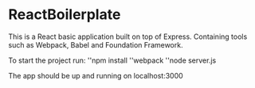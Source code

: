 # ReactBoilerplate

This is a React basic application built on top of Express. Containing tools such as Webpack, Babel and Foundation Framework.

To start the project run:
''npm install
''webpack
''node server.js

The app should be up and running on localhost:3000
